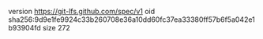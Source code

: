 version https://git-lfs.github.com/spec/v1
oid sha256:9d9e1fe9924c33b260708e36a10dd60fc37ea33380ff57b6f5a042e1b93904fd
size 272
